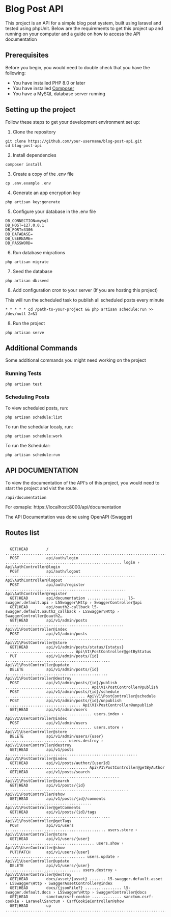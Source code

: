 # Blog Post API

This project is an API for a simple blog post system, built using laravel and tested using phpUnit.
Below are the requirements to get this project up and running on your computer and a guide on how to access the API documentation
## Prerequisites

Before you begin, you would need to double check that you have the following:
* You have installed PHP 8.0 or later
* You have installed [Composer](https://getcomposer.org/doc/00-intro.md#downloading-the-composer-executable)
* You have a MySQL database server running

## Setting up the project

Follow these steps to get your development environment set up:

1. Clone the repository

```
git clone https://github.com/your-username/blog-post-api.git
cd blog-post-api
```
2. Install dependencies
```
composer install
```
3. Create a copy of the .env file

```
cp .env.example .env
```
4. Generate an app encryption key

```
php artisan key:generate
```

5. Configure your database in the .env file
```
DB_CONNECTION=mysql
DB_HOST=127.0.0.1
DB_PORT=3306
DB_DATABASE=
DB_USERNAME=
DB_PASSWORD=
```
6. Run database migrations

```
php artisan migrate

```
7. Seed the database

```
php artisan db:seed
```

8. Add configuration cron to your server (If you are hosting this project)

This will run the scheduled task to publish all scheduled posts every minute
```
* * * * * cd /path-to-your-project && php artisan schedule:run >> /dev/null 2>&1
```
8. Run the project 

```
php artisan serve
```

## Additional Commands

Some additional commands you might need working on the project

### Running Tests
```
php artisan test
```
### Scheduling Posts

To view scheduled posts, run:

```
php artisan schedule:list
```

To run the schedular localy, run: 
```
php artisan schedule:work
```

To run the Schedular:

```
php artisan schedule:run
```

## API DOCUMENTATION

To view the documentation of the API's of this project, you would need to start the project and vist the route.

```
/api/documentation

```

For exmaple: https://localhost:8000/api/documentation

The API Documentation was done using OpenAPI (Swagger)

## Routes list

```

  GET|HEAD        / ................................................................................................. 
  POST            api/auth/login ................................................... login › Api\AuthController@login
  POST            api/auth/logout ......................................................... Api\AuthController@logout
  POST            api/auth/register ..................................................... Api\AuthController@register
  GET|HEAD        api/documentation ................. l5-swagger.default.api › L5Swagger\Http › SwaggerController@api
  GET|HEAD        api/oauth2-callback l5-swagger.default.oauth2_callback › L5Swagger\Http › SwaggerController@oauth2…
  GET|HEAD        api/v1/admin/posts .................................................... Api\V1\PostController@index
  POST            api/v1/admin/posts .................................................... Api\V1\PostController@store
  GET|HEAD        api/v1/admin/posts/status/{status} .............................. Api\V1\PostController@getByStatus
  PUT             api/v1/admin/posts/{id} .............................................. Api\V1\PostController@update
  DELETE          api/v1/admin/posts/{id} ............................................. Api\V1\PostController@destroy
  POST            api/v1/admin/posts/{id}/publish ..................................... Api\V1\PostController@publish
  POST            api/v1/admin/posts/{id}/schedule ................................... Api\V1\PostController@schedule
  POST            api/v1/admin/posts/{id}/unpublish ................................. Api\V1\PostController@unpublish
  GET|HEAD        api/v1/admin/users ...................................... users.index › Api\V1\UserController@index
  POST            api/v1/admin/users ...................................... users.store › Api\V1\UserController@store
  DELETE          api/v1/admin/users/{user} ........................... users.destroy › Api\V1\UserController@destroy
  GET|HEAD        api/v1/posts .......................................................... Api\V1\PostController@index
  GET|HEAD        api/v1/posts/author/{userId} .................................... Api\V1\PostController@getByAuthor
  GET|HEAD        api/v1/posts/search .................................................. Api\V1\PostController@search
  GET|HEAD        api/v1/posts/{id} ...................................................... Api\V1\PostController@show
  GET|HEAD        api/v1/posts/{id}/comments ...................................... Api\V1\PostController@getComments
  GET|HEAD        api/v1/posts/{id}/tags .............................................. Api\V1\PostController@getTags
  POST            api/v1/users ............................................ users.store › Api\V1\UserController@store
  GET|HEAD        api/v1/users/{user} ....................................... users.show › Api\V1\UserController@show
  PUT|PATCH       api/v1/users/{user} ................................... users.update › Api\V1\UserController@update
  DELETE          api/v1/users/{user} ................................. users.destroy › Api\V1\UserController@destroy
  GET|HEAD        docs/asset/{asset} ....... l5-swagger.default.asset › L5Swagger\Http › SwaggerAssetController@index
  GET|HEAD        docs/{jsonFile?} ................ l5-swagger.default.docs › L5Swagger\Http › SwaggerController@docs
  GET|HEAD        sanctum/csrf-cookie ............. sanctum.csrf-cookie › Laravel\Sanctum › CsrfCookieController@show
  GET|HEAD        up ................................................................................................ 

       
```